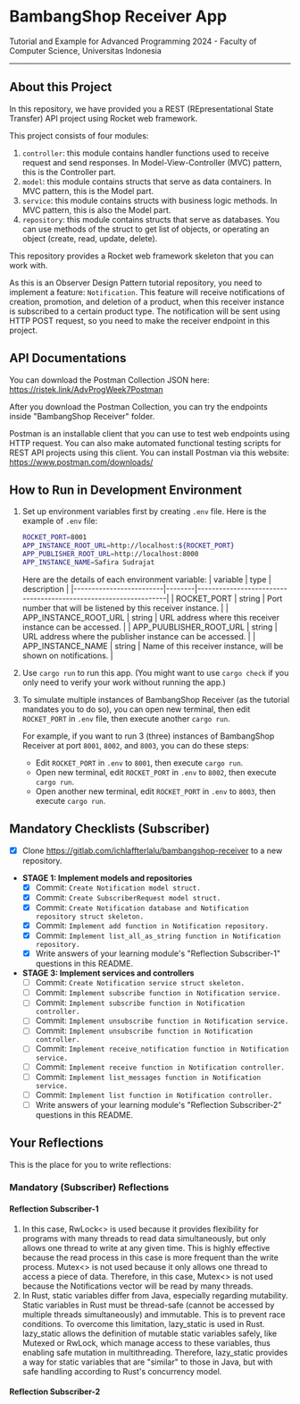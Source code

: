 # BambangShop Receiver App
Tutorial and Example for Advanced Programming 2024 - Faculty of Computer Science, Universitas Indonesia

---

## About this Project
In this repository, we have provided you a REST (REpresentational State Transfer) API project using Rocket web framework.

This project consists of four modules:
1.  `controller`: this module contains handler functions used to receive request and send responses.
    In Model-View-Controller (MVC) pattern, this is the Controller part.
2.  `model`: this module contains structs that serve as data containers.
    In MVC pattern, this is the Model part.
3.  `service`: this module contains structs with business logic methods.
    In MVC pattern, this is also the Model part.
4.  `repository`: this module contains structs that serve as databases.
    You can use methods of the struct to get list of objects, or operating an object (create, read, update, delete).

This repository provides a Rocket web framework skeleton that you can work with.

As this is an Observer Design Pattern tutorial repository, you need to implement a feature: `Notification`.
This feature will receive notifications of creation, promotion, and deletion of a product, when this receiver instance is subscribed to a certain product type.
The notification will be sent using HTTP POST request, so you need to make the receiver endpoint in this project.

## API Documentations

You can download the Postman Collection JSON here: https://ristek.link/AdvProgWeek7Postman

After you download the Postman Collection, you can try the endpoints inside "BambangShop Receiver" folder.

Postman is an installable client that you can use to test web endpoints using HTTP request.
You can also make automated functional testing scripts for REST API projects using this client.
You can install Postman via this website: https://www.postman.com/downloads/

## How to Run in Development Environment
1.  Set up environment variables first by creating `.env` file.
    Here is the example of `.env` file:
    ```bash
    ROCKET_PORT=8001
    APP_INSTANCE_ROOT_URL=http://localhost:${ROCKET_PORT}
    APP_PUBLISHER_ROOT_URL=http://localhost:8000
    APP_INSTANCE_NAME=Safira Sudrajat
    ```
    Here are the details of each environment variable:
    | variable                | type   | description                                                     |
    |-------------------------|--------|-----------------------------------------------------------------|
    | ROCKET_PORT             | string | Port number that will be listened by this receiver instance.    |
    | APP_INSTANCE_ROOT_URL   | string | URL address where this receiver instance can be accessed.       |
    | APP_PUUBLISHER_ROOT_URL | string | URL address where the publisher instance can be accessed.       |
    | APP_INSTANCE_NAME       | string | Name of this receiver instance, will be shown on notifications. |
2.  Use `cargo run` to run this app.
    (You might want to use `cargo check` if you only need to verify your work without running the app.)
3.  To simulate multiple instances of BambangShop Receiver (as the tutorial mandates you to do so),
    you can open new terminal, then edit `ROCKET_PORT` in `.env` file, then execute another `cargo run`.

    For example, if you want to run 3 (three) instances of BambangShop Receiver at port `8001`, `8002`, and `8003`, you can do these steps:
    -   Edit `ROCKET_PORT` in `.env` to `8001`, then execute `cargo run`.
    -   Open new terminal, edit `ROCKET_PORT` in `.env` to `8002`, then execute `cargo run`.
    -   Open another new terminal, edit `ROCKET_PORT` in `.env` to `8003`, then execute `cargo run`.

## Mandatory Checklists (Subscriber)
-   [X] Clone https://gitlab.com/ichlaffterlalu/bambangshop-receiver to a new repository.
-   **STAGE 1: Implement models and repositories**
    -   [X] Commit: `Create Notification model struct.`
    -   [X] Commit: `Create SubscriberRequest model struct.`
    -   [X] Commit: `Create Notification database and Notification repository struct skeleton.`
    -   [X] Commit: `Implement add function in Notification repository.`
    -   [X] Commit: `Implement list_all_as_string function in Notification repository.`
    -   [X] Write answers of your learning module's "Reflection Subscriber-1" questions in this README.
-   **STAGE 3: Implement services and controllers**
    -   [ ] Commit: `Create Notification service struct skeleton.`
    -   [ ] Commit: `Implement subscribe function in Notification service.`
    -   [ ] Commit: `Implement subscribe function in Notification controller.`
    -   [ ] Commit: `Implement unsubscribe function in Notification service.`
    -   [ ] Commit: `Implement unsubscribe function in Notification controller.`
    -   [ ] Commit: `Implement receive_notification function in Notification service.`
    -   [ ] Commit: `Implement receive function in Notification controller.`
    -   [ ] Commit: `Implement list_messages function in Notification service.`
    -   [ ] Commit: `Implement list function in Notification controller.`
    -   [ ] Write answers of your learning module's "Reflection Subscriber-2" questions in this README.

## Your Reflections
This is the place for you to write reflections:

### Mandatory (Subscriber) Reflections

#### Reflection Subscriber-1
1. In this case, RwLock<> is used because it provides flexibility for programs with many threads to read data simultaneously, but only allows one thread to write at any given time. This is highly effective because the read process in this case is more frequent than the write process. Mutex<> is not used because it only allows one thread to access a piece of data. Therefore, in this case, Mutex<> is not used because the Notifications vector will be read by many threads.
2. In Rust, static variables differ from Java, especially regarding mutability. Static variables in Rust must be thread-safe (cannot be accessed by multiple threads simultaneously) and immutable. This is to prevent race conditions. To overcome this limitation, lazy_static is used in Rust. lazy_static allows the definition of mutable static variables safely, like Mutexed or RwLock, which manage access to these variables, thus enabling safe mutation in multithreading. Therefore, lazy_static provides a way for static variables that are "similar" to those in Java, but with safe handling according to Rust's concurrency model.

#### Reflection Subscriber-2
